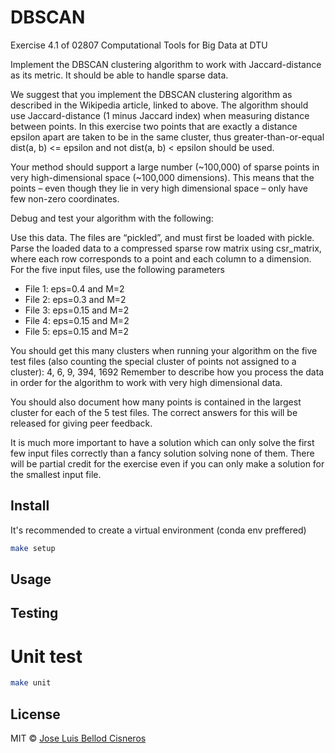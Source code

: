 # DBSCAN

Exercise 4.1 of 02807 Computational Tools for Big Data at DTU

Implement the DBSCAN clustering algorithm to work with Jaccard-distance as its metric. It should be able to handle sparse data.

We suggest that you implement the DBSCAN clustering algorithm as described in the Wikipedia article, linked to above. The algorithm should use Jaccard-distance (1 minus Jaccard index) when measuring distance between points. In this exercise two points that are exactly a distance epsilon apart are taken to be in the same cluster, thus greater-than-or-equal dist(a, b) <= epsilon and not dist(a, b) < epsilon should be used.

Your method should support a large number (~100,000) of sparse points in very high-dimensional space (~100,000 dimensions). This means that the points – even though they lie in very high dimensional space – only have few non-zero coordinates.

Debug and test your algorithm with the following:

Use this data. The files are “pickled”, and must first be loaded with pickle. Parse the loaded data to a compressed sparse row matrix using csr_matrix, where each row corresponds to a point and each column to a dimension.
For the five input files, use the following parameters

- File 1: eps=0.4 and M=2
- File 2: eps=0.3 and M=2
- File 3: eps=0.15 and M=2
- File 4: eps=0.15 and M=2
- File 5: eps=0.15 and M=2

You should get this many clusters when running your algorithm on the five test files (also counting the special cluster of points not assigned to a cluster):
4, 6, 9, 394, 1692
Remember to describe how you process the data in order for the algorithm to work with very high dimensional data.

You should also document how many points is contained in the largest cluster for each of the 5 test files. The correct answers for this will be released for giving peer feedback.

It is much more important to have a solution which can only solve the first few input files correctly than a fancy solution solving none of them. There will be partial credit for the exercise even if you can only make a solution for the smallest input file.

## Install

It's recommended to create a virtual environment (conda env preffered)
``` bash
make setup
```
## Usage

## Testing

# Unit test
``` bash
make unit
```


## License
MIT © [Jose Luis Bellod Cisneros](http://josl.github.io)
